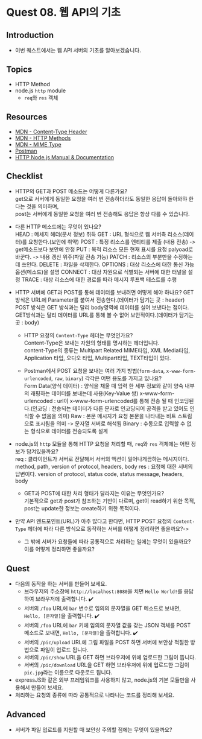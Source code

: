 # Quest 08. 웹 API의 기초

## Introduction

- 이번 퀘스트에서는 웹 API 서버의 기초를 알아보겠습니다.

## Topics

- HTTP Method
- node.js `http` module
  - `req`와 `res` 객체

## Resources

- [MDN - Content-Type Header](https://developer.mozilla.org/en-US/docs/Web/HTTP/Headers/Content-Type)
- [MDN - HTTP Methods](https://developer.mozilla.org/en-US/docs/Web/HTTP/Methods)
- [MDN - MIME Type](https://developer.mozilla.org/en-US/docs/Glossary/MIME_type)
- [Postman](https://chrome.google.com/webstore/detail/postman/fhbjgbiflinjbdggehcddcbncdddomop)
- [HTTP Node.js Manual & Documentation](https://nodejs.org/api/http.html)

## Checklist

- HTTP의 GET과 POST 메소드는 어떻게 다른가요?  
  get으로 서버에게 동일한 요청을 여러 번 전송하더라도 동일한 응답이 돌아와햐 한다는 것을 의미하며,  
  post는 서버에게 동일한 요청을 여러 번 전송해도 응답은 항상 다를 수 있습니다.

- 다른 HTTP 메소드에는 무엇이 있나요?  
  HEAD : 메세지 헤더(문서 정보) 취득
  GET : URL 형식으로 웹 서버측 리소스(데이터)를 요청한다.(보안에 취약)
  POST : 특정 리소스를 엔티티를 제출 (내용 전송) -> get메소드보다 보안에 안정
  PUT : 목적 리소스 모든 현재 표시를 요청 palyoad로 바꾼다. -> 내용 갱신 위주(파일 전송 가능)
  PATCH : 리소스의 부분만을 수정하는데 쓰인다.
  DELETE : 파일을 삭제한다.
  OPTIONS : 대상 리소스에 대한 통신 가능 옵션(메소드)을 설명
  CONNECT : 대상 자원으로 식별되는 서버에 대한 터널을 설정
  TRACE : 대상 리소스에 대한 경로를 따라 메시지 루프백 테스트를 수행

- HTTP 서버에 GET과 POST를 통해 데이터를 보내려면 어떻게 해야 하나요?
  GET 방식은 URL에 Parameter를 붙여서 전송한다.(데이터가 담기는 곳 : header)
  POST 방식은 GET 방식과는 달리 body영역에 데이터를 실어 보낸다는 점이다. GET방식과는 달리 데이터를 URL를 통해 볼 수 없어 보안적이다.(데이터가 담기는 곳 : body)

  - HTTP 요청의 `Content-Type` 헤더는 무엇인가요?  
    Content-Type은 보내는 자원의 형태를 명시하는 헤더입니다.  
    content-Type의 종류는 Multipart Related MIME타입, XML Media타입, Application 타입, 오디오 타입, Multipart타입, TEXT타입이 있다.

  - Postman에서 POST 요청을 보내는 여러 가지 방법(`form-data`, `x-www-form-urlencoded`, `raw`, `binary`) 각각은 어떤 용도를 가지고 있나요?  
    Form Data(양식 데이터) : 양식을 채울 때 입력 한 세부 정보와 같이 양숙 내부의 래핑하는 데이터를 보내는데 사용(Key-Value 쌍)
    x-www-form-urlencoded : url이 x-www-form-urlencoded를 통해 전송 될 때 인코딩된다.(인코딩 : 전송되는 데이터가 다른 문자로 인코딩되어 공격을 받고 있어도 인식할 수 없음을 의미)
    Raw : 본문 메시지가 요청 본문을 나타내는 비트 스트림으로 표시됨을 의미 -> 문자열 서버로 해석됨
    Binary : 수동으로 입력할 수 없는 형식으로 데이터를 전송되도록 설계

- node.js의 `http` 모듈을 통해 HTTP 요청을 처리할 때, `req`와 `res` 객체에는 어떤 정보가 담겨있을까요?  
   req : 클라이언트가 서버로 전달해서 서버의 액션이 일어나게끔하는 메시지이다.
  method, path, version of protocol, headers, body
  res : 요청에 대한 서버의 답변이다.
  version of protocol, status code, status message, headers, body

  - GET과 POST에 대한 처리 형태가 달라지는 이유는 무엇인가요?  
    기본적으로 get과 post가 참조하는 기반이 다르며, get이 read하기 위한 목적, post는 update한 정보는 create하기 위한 목적이다.

- 만약 API 엔드포인트(URL)가 아주 많다고 한다면, HTTP POST 요청의 `Content-Type` 헤더에 따라 다른 방식으로 동작하는 서버를 어떻게 정리하면 좋을까요?->

  - 그 밖에 서버가 요청들에 따라 공통적으로 처리하는 일에는 무엇이 있을까요? 이를 어떻게 정리하면 좋을까요?

## Quest

- 다음의 동작을 하는 서버를 만들어 보세요.
  - 브라우저의 주소창에 `http://localhost:8080`을 치면 `Hello World!`를 응답하여 브라우저에 출력합니다. ✔️
  - 서버의 `/foo` URL에 `bar` 변수로 임의의 문자열을 GET 메소드로 보내면, `Hello, [문자열]`을 출력합니다. ✔️
  - 서버의 `/foo` URL에 `bar` 키에 임의의 문자열 값을 갖는 JSON 객체를 POST 메소드로 보내면, `Hello, [문자열]`을 출력합니다. ✔️
  - 서버의 `/pic/upload` URL에 그림 파일을 POST 하면 서버에 보안상 적절한 방법으로 파일이 업로드 됩니다.
  - 서버의 `/pic/show` URL을 GET 하면 브라우저에 위에 업로드한 그림이 뜹니다.
  - 서버의 `/pic/download` URL을 GET 하면 브라우저에 위에 업로드한 그림이 `pic.jpg`라는 이름으로 다운로드 됩니다.
- expressJS와 같은 외부 프레임워크를 사용하지 않고, node.js의 기본 모듈만을 사용해서 만들어 보세요.
- 처리하는 요청의 종류에 따라 공통적으로 나타나는 코드를 정리해 보세요.

## Advanced

- 서버가 파일 업로드를 지원할 때 보안상 주의할 점에는 무엇이 있을까요?
